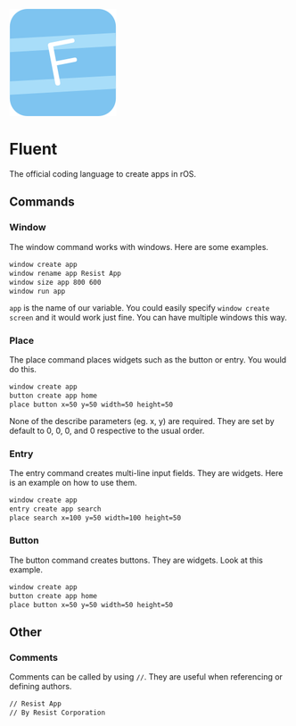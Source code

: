 ![Fluent Logo](fluent.png)
# Fluent
The official coding language to create apps in rOS.

## Commands
### Window
The window command works with windows. Here are some examples.
```
window create app
window rename app Resist App
window size app 800 600
window run app
```
```app``` is the name of our variable. You could easily specify ```window create screen``` and it would work just fine. You can have multiple windows this way.

### Place
The place command places widgets such as the button or entry. You would do this.
```
window create app
button create app home
place button x=50 y=50 width=50 height=50
```
None of the describe parameters (eg. x, y) are required. They are set by default to 0, 0, 0, and 0 respective to the usual order.

### Entry
The entry command creates multi-line input fields. They are widgets. Here is an example on how to use them.
```
window create app
entry create app search
place search x=100 y=50 width=100 height=50
```

### Button
The button command creates buttons. They are widgets. Look at this example.
```
window create app
button create app home
place button x=50 y=50 width=50 height=50
```

## Other
### Comments
Comments can be called by using ```//```. They are useful when referencing or defining authors.
```
// Resist App
// By Resist Corporation
```
